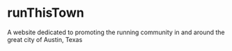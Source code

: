 # runThisTown
A website dedicated to promoting the running community in and around the great city of Austin, Texas
